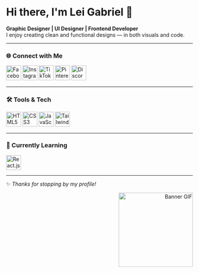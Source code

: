 # Hi there, I'm Lei Gabriel 👋

**Graphic Designer | UI Designer | Frontend Developer**  
I enjoy creating clean and functional designs — in both visuals and code.  

---

### 🌐 Connect with Me
<p align="left">
  <a href="https://facebook.com/malibiranlei" target="_blank"><img src="https://cdn-icons-png.flaticon.com/128/5968/5968764.png" width="40" title="Facebook"/></a>
  <a href="https://instagram.com/leigxbriel" target="_blank"><img src="https://cdn-icons-png.flaticon.com/128/3955/3955024.png" width="40" title="Instagram"/></a>
  <a href="https://tiktok.com/lei.js" target="_blank"><img src="https://cdn-icons-png.flaticon.com/128/4782/4782345.png" width="40" title="TikTok"/></a>
  <a href="https://pinterest.com/leigabriel" target="_blank"><img src="https://cdn-icons-png.flaticon.com/128/5968/5968795.png" width="40" title="Pinterest"/></a>
  <a href="https://discord.com/lei.js/" target="_blank"><img src="https://cdn-icons-png.flaticon.com/128/5968/5968756.png" width="40" title="Discord"/></a>
</p>

---

### 🛠️ Tools & Tech
<p align="left">
  <img src="https://cdn-icons-png.flaticon.com/128/174/174854.png" width="40" title="HTML5"/>
  <img src="https://cdn-icons-png.flaticon.com/128/732/732190.png" width="40" title="CSS3"/>
  <img src="https://cdn-icons-png.flaticon.com/128/5968/5968292.png" width="40" title="JavaScript"/>
  <img src="https://img.icons8.com/?size=96&id=4PiNHtUJVbLs&format=png" width="40" title="Tailwind CSS"/>
</p>

---

### 📖 Currently Learning
<p align="left">
  <img src="https://cdn-icons-png.flaticon.com/128/1126/1126012.png" width="40" title="React.js"/>
</p>

---

✨ *Thanks for stopping by my profile!*  

<p align="right">
  <img src="https://i.pinimg.com/originals/c7/8f/6f/c78f6f101e903249c6015710fbc73a6a.gif" width="200" height="200" alt="Banner GIF"/>
</p>
